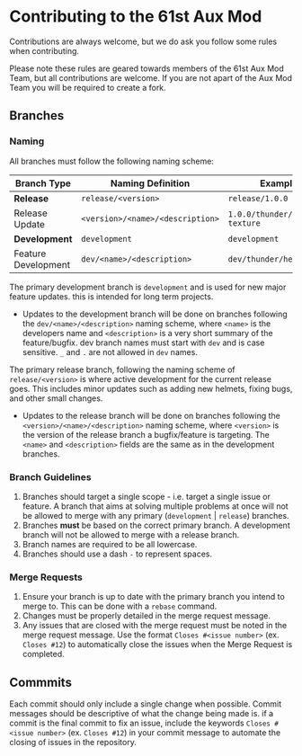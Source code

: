 # Contributing to the 61st Aux Mod
Contributions are always welcome, but we do ask you follow some rules when contributing.

Please note these rules are geared towards members of the 61st Aux Mod Team, but all contributions are welcome. If you are not apart of the Aux Mod Team you will be required to create a fork.

## Branches
### Naming
All branches must follow the following naming scheme:

| Branch Type         | Naming Definition                    | Example                              |
|---------------------|--------------------------------------|--------------------------------------|
| **Release**         | `release/<version>`                  | `release/1.0.0`                      |
| Release Update      | `<version>/<name>/<description>`     | `1.0.0/thunder/missing-texture`      |
| **Development**     | `development`                        | `development`                        |
| Feature Development | `dev/<name>/<description>`           | `dev/thunder/helms`                  |

The primary development branch is `development` and is used for new major feature updates. this is intended for long term projects.
- Updates to the development branch will be done on branches following the `dev/<name>/<description>` naming scheme, where `<name>` is the developers name and `<description>` is a very short summary of the feature/bugfix. dev branch names must start with `dev` and is case sensitive. `_` and `.` are not allowed in `dev` names.

The primary release branch, following the naming scheme of `release/<version>` is where active development for the current release goes. This includes minor updates such as adding new helmets, fixing bugs, and other small changes.
- Updates to the release branch will be done on branches following the `<version>/<name>/<description>` naming scheme, where `<version>` is the version of the release branch a bugfix/feature is targeting. The `<name>` and `<description>` fields are the same as in the development branches.

### Branch Guidelines
1. Branches should target a single scope - i.e. target a single issue or feature. A branch that aims at solving multiple problems at once will not be allowed to merge with any primary (`development` | `release`) branches.
2. Branches **must** be based on the correct primary branch. A development branch will not be allowed to merge with a release branch.
3. Branch names are required to be all lowercase.
4. Branches should use a dash `-` to represent spaces.

### Merge Requests
1. Ensure your branch is up to date with the primary branch you intend to merge to. This can be done with a `rebase` command.
2. Changes must be properly detailed in the merge request message.
3. Any issues that are closed with the merge request must be noted in the merge request message. Use the format `Closes #<issue number>` (ex. `Closes #12`) to automatically close the issues when the Merge Request is completed.

## Commmits

Each commit should only include a single change when possible. Commit messages should be descriptive of what the change being made is. if a commit is the final commit to fix an issue, include the keywords `Closes #<issue number>` (ex. `Closes #12`) in your commit message to automate the closing of issues in the repository.
